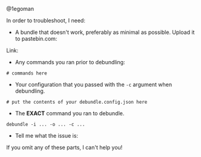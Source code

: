 @1egoman

In order to troubleshoot, I need:

- A bundle that doesn't work, preferably as minimal as possible. Upload it to pastebin.com:

Link: 

- Any commands you ran prior to debundling:

```
# commands here
```

- Your configuration that you passed with the `-c` argument when debundling.

```
# put the contents of your debundle.config.json here
```

- The **EXACT** command you ran to debundle.

`debundle -i ... -o ... -c ...`

- Tell me what the issue is:

If you omit any of these parts, I can't help you!
